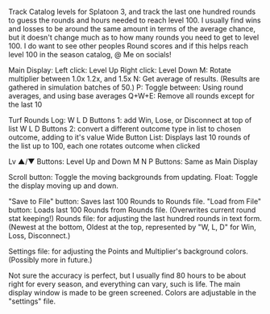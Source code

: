 Track Catalog levels for Splatoon 3, and track the last one hundred rounds to guess the rounds and hours needed to reach level 100.
I usually find wins and losses to be around the same amount in terms of the average chance, but it doesn't change much as to how many rounds you need to get to level 100.
I do want to see other peoples Round scores and if this helps reach level 100 in the season catalog, @ Me on socials!

Main Display:
Left click: Level Up
Right click: Level Down
M: Rotate multiplier between 1.0x 1.2x, and 1.5x
N: Get average of results. (Results are gathered in simulation batches of 50.)
P: Toggle between: Using round averages, and using base averages
Q+W+E: Remove all rounds except for the last 10

Turf Rounds Log:
W L D Buttons 1: add Win, Lose, or Disconnect at top of list
W L D Buttons 2: convert a different outcome type in list to chosen outcome, adding to it's value
Wide Button List: Displays last 10 rounds of the list up to 100, each one rotates outcome when clicked

Lv ▲/▼ Buttons: Level Up and Down
M N P Buttons: Same as Main Display

Scroll button: Toggle the moving backgrounds from updating.
Float: Toggle the display moving up and down.

"Save to File" button: Saves last 100 Rounds to Rounds file.
"Load from File" button: Loads last 100 Rounds from Rounds file. (Overwrites current round stat keeping!)
Rounds file: for adjusting the last hundred rounds in text form. (Newest at the bottom, Oldest at the top, represented by "W, L, D" for Win, Loss, Disconnect.)

Settings file: for adjusting the Points and Multiplier's background colors. (Possibly more in future.)

Not sure the accuracy is perfect, but I usually find 80 hours to be about right for every season, and everything can vary, such is life.
The main display window is made to be green screened. Colors are adjustable in the "settings" file.
